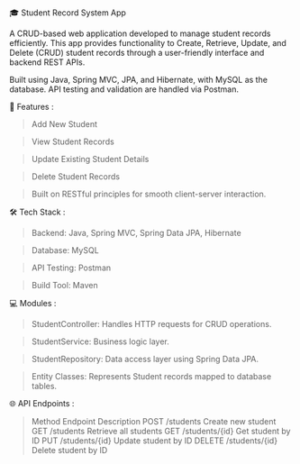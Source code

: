 🎓 Student Record System App

A CRUD-based web application developed to manage student records efficiently. This app provides functionality to Create, Retrieve, Update, and Delete (CRUD) student records through a user-friendly interface and backend REST APIs.

Built using Java, Spring MVC, JPA, and Hibernate, with MySQL as the database. API testing and validation are handled via Postman.

🚀 Features :

   > Add New Student

   > View Student Records

   > Update Existing Student Details

   > Delete Student Records

   > Built on RESTful principles for smooth client-server interaction.

🛠️ Tech Stack :

   > Backend: Java, Spring MVC, Spring Data JPA, Hibernate

   > Database: MySQL

   > API Testing: Postman

   > Build Tool: Maven

💻 Modules :

   > StudentController: Handles HTTP requests for CRUD operations.

   > StudentService: Business logic layer.

   > StudentRepository: Data access layer using Spring Data JPA.

   > Entity Classes: Represents Student records mapped to database tables.

🌐 API Endpoints :

  > Method	Endpoint	Description
  > POST	/students	Create new student
  > GET	/students	Retrieve all students
  > GET	/students/{id}	Get student by ID
  > PUT	/students/{id}	Update student by ID
  > DELETE	/students/{id}	Delete student by ID
